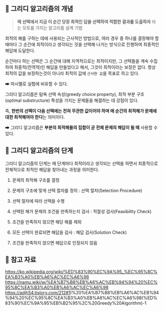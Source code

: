 ## 🔷 그리디 알고리즘의 개념

> **매 선택에서 지금 이 순간 당장 최적인 답을 선택하여 적합한 결과를 도출하자** 라는 모토를 가지는 알고리즘 설계 기법


최적의 해를 구하는 데에 사용되는 근사적인 방법으로, 여러 경우 중 하나를 결정해야 할 때마다 그 순간에 최적이라고 생각되는 것을 선택해 나가는 방식으로 진행하여 최종적인 해답에 도달한다.

순간마다 하는 선택은 그 순간에 대해 지역적으로는 최적이지만, 그 선택들을 계속 수집하여 최종적(전역적)인 해답을 만들었다고 해서, 그것이 최적이라는 보장은 없다. 항상 최적의 값을 보장하는것이 아니라 최적의 값에 `근사한 값`을 목표로 하고 있다.

➡ 마시멜로 실험에 비유할 수 있다.


그리디 알고리즘은 탐욕 선택 속성(greedy choice property), 최적 부분 구조(optimal substructure) 특성을 가지는 문제들을 해결하는 데 강점이 있다.

즉, **한번의 선택이 다음 선택에는 전혀 무관한 값이어야 하며 매 순간의 최적해가 문제에 대한 최적해여야 한다**는 의미이다.

➡ 그리디 알고리즘은 **부분의 최적해들의 집합이 곧 전체 문제의 해답이 될 때** 사용할 수 있다.


## 🔷 그리디 알고리즘의 단계

그리디 알고리즘의 단계는 매 단계마다 최적이라고 생각되는 선택을 하면서 최종적으로 전체적으로 최적인 해답을 찾아내는 과정을 의미한다.

1. 문제의 최적해 구조를 결정

2. 문제의 구조에 맞게 선택 절차를 정의 : 선택 절차(Selection Procedure)

3. 선택 절차에 따라 선택을 수행

4. 선택된 해가 문제의 조건을 만족하는지 검사 : 적절성 검사(Feasibility Check)

5. 조건을 만족하지 않으면 해당 해를 제외

6. 모든 선택이 완료되면 해답을 검사 : 해답 검사(Solution Check)

7. 조건을 만족하지 않으면 해답으로 인정되지 않음



## 🔷 참고 자료

https://ko.wikipedia.org/wiki/%ED%83%90%EC%9A%95_%EC%95%8C%EA%B3%A0%EB%A6%AC%EC%A6%98
https://namu.wiki/w/%EA%B7%B8%EB%A6%AC%EB%94%94%20%EC%95%8C%EA%B3%A0%EB%A6%AC%EC%A6%98
https://adjh54.tistory.com/212#1)%20%EA%B7%B8%EB%A6%AC%EB%94%94%20%EC%95%8C%EA%B3%A0%EB%A6%AC%EC%A6%98(%ED%83%90%EC%9A%95%EB%B2%95%2C%20Greedy%20Algorithm)-1
